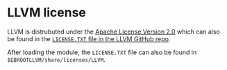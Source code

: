 # LLVM license

LLVM is distrubuted under the
[Apache License Version 2.0](https://www.apache.org/licenses/LICENSE-2.0)
which can also be found in the
[`LICENSE.TXT` file in the LLVM GitHub repo](https://github.com/llvm/llvm-project/blob/main/LICENSE.TXT).

After loading the module, the `LICENSE.TXT` file can also be found in
`$EBROOTLLVM/share/licenses/LLVM`.
